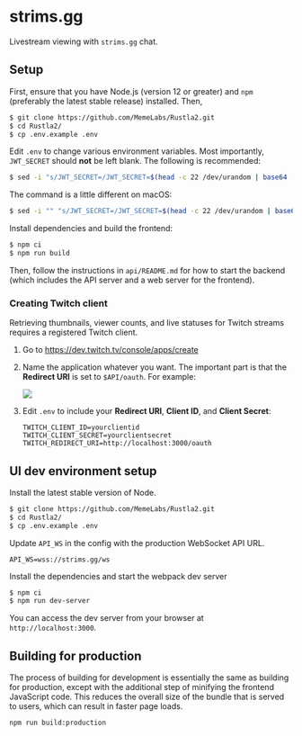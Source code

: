 # strims.gg

Livestream viewing with `strims.gg` chat.

## Setup

First, ensure that you have Node.js (version 12 or greater) and `npm`
(preferably the latest stable release) installed. Then,

``` bash
$ git clone https://github.com/MemeLabs/Rustla2.git
$ cd Rustla2/
$ cp .env.example .env
```

Edit `.env` to change various environment variables. Most importantly,
`JWT_SECRET` should **not** be left blank. The following is recommended:

```bash
$ sed -i "s/JWT_SECRET=/JWT_SECRET=$(head -c 22 /dev/urandom | base64 | tr -dc A-Za-z0-9)/" .env
```

The command is a little different on macOS:

```bash
$ sed -i "" "s/JWT_SECRET=/JWT_SECRET=$(head -c 22 /dev/urandom | base64 | tr -dc A-Za-z0-9)/" .env
```

Install dependencies and build the frontend:

``` bash
$ npm ci
$ npm run build
```

Then, follow the instructions in `api/README.md` for how to start the backend
(which includes the API server and a web server for the frontend).

### Creating Twitch client

Retrieving thumbnails, viewer counts, and live statuses for Twitch streams
requires a registered Twitch client.

  1. Go to <https://dev.twitch.tv/console/apps/create>
  2. Name the application whatever you want. The important part is that the
     **Redirect URI** is set to `$API/oauth`. For example:

     ![](https://i.imgur.com/hy4ii2c.png)
  3. Edit `.env` to include your **Redirect URI**, **Client ID**, and **Client
     Secret**:

     ```
     TWITCH_CLIENT_ID=yourclientid
     TWITCH_CLIENT_SECRET=yourclientsecret
     TWITCH_REDIRECT_URI=http://localhost:3000/oauth
     ```

## UI dev environment setup

Install the latest stable version of Node.

```bash
$ git clone https://github.com/MemeLabs/Rustla2.git
$ cd Rustla2/
$ cp .env.example .env
```

Update `API_WS` in the config with the production WebSocket API URL.

```
API_WS=wss://strims.gg/ws
```

Install the dependencies and start the webpack dev server

```bash
$ npm ci
$ npm run dev-server
```

You can access the dev server from your browser at `http://localhost:3000`.

## Building for production

The process of building for development is essentially the same as building for
production, except with the additional step of minifying the frontend JavaScript
code. This reduces the overall size of the bundle that is served to users, which
can result in faster page loads.

``` bash
npm run build:production
```
